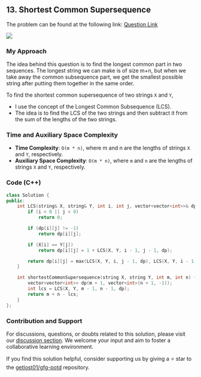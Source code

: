 ## 13. Shortest Common Supersequence
The problem can be found at the following link: [Question Link](https://www.geeksforgeeks.org/problems/shortest-common-supersequence0322/1)

![](https://badgen.net/badge/Level/Medium/yellow)

### My Approach

The idea behind this question is to find the longest common part in two sequences. The longest string we can make is of size m+n, but when we take away the common subsequence part, we get the smallest possible string after putting them together in the same order.

To find the shortest common supersequence of two strings `X` and `Y`,
- I use the concept of the Longest Common Subsequence (LCS). 
- The idea is to find the LCS of the two strings and then subtract it from the sum of the lengths of the two strings.

### Time and Auxiliary Space Complexity

- **Time Complexity**: `O(m * n)`, where m and n are the lengths of strings `X` and `Y`, respectively.
- **Auxiliary Space Complexity**: `O(m * n)`, where `m` and `n` are the lengths of strings `X` and `Y`, respectively.

### Code (C++)
```cpp
class Solution {
public:
    int LCS(string& X, string& Y, int i, int j, vector<vector<int>>& dp) {
        if (i < 0 || j < 0)
            return 0;

        if (dp[i][j] != -1) 
            return dp[i][j];

        if (X[i] == Y[j])
            return dp[i][j] = 1 + LCS(X, Y, i - 1, j - 1, dp);

        return dp[i][j] = max(LCS(X, Y, i, j - 1, dp), LCS(X, Y, i - 1, j, dp));
    }

    int shortestCommonSupersequence(string X, string Y, int m, int n) {
        vector<vector<int>> dp(m + 1, vector<int>(n + 1, -1));
        int lcs = LCS(X, Y, m - 1, n - 1, dp);
        return m + n - lcs;
    }
};
```

### Contribution and Support

For discussions, questions, or doubts related to this solution, please visit our [discussion section](https://github.com/getlost01/gfg-potd/discussions). We welcome your input and aim to foster a collaborative learning environment.

If you find this solution helpful, consider supporting us by giving a ⭐ star to the [getlost01/gfg-potd](https://github.com/getlost01/gfg-potd) repository.
